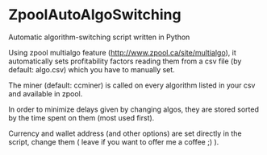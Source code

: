 # ZpoolAutoAlgoSwitching
Automatic algorithm-switching script written in Python

Using zpool multialgo feature (http://www.zpool.ca/site/multialgo), it automatically sets profitability factors reading them from a csv file (by default: algo.csv) which you have to manually set.

The miner (default: ccminer) is called on every algorithm listed in your csv and available in zpool.

In order to minimize delays given by changing algos, they are stored sorted by the time spent on them (most used first).

Currency and wallet address (and other options) are set directly in the script, change them ( leave if you want to offer me a coffee ;) ).